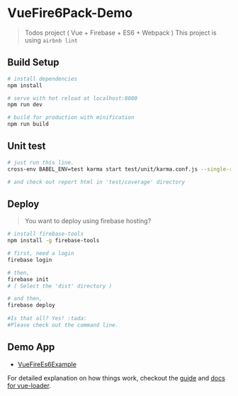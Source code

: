 # VueFire6Pack-Demo

> Todos project ( Vue + Firebase + ES6 + Webpack )
> This project is using `airbnb lint`

## Build Setup

``` bash
# install dependencies
npm install

# serve with hot reload at localhost:8080
npm run dev

# build for production with minification
npm run build
```

## Unit test

``` bash
# just run this line.
cross-env BABEL_ENV=test karma start test/unit/karma.conf.js --single-run

# and check out report html in 'test/coverage' directory
```

## Deploy

> You want to deploy using firebase hosting?

```bash
# install firebase-tools
npm install -g firebase-tools

# first, need a login 
firebase login

# then,
firebase init
# ( Select the 'dist' directory )

# and then,
firebase deploy 
 
#Is that all? Yes! :tada:
#Please check out the command line.

```

## Demo App
- [VueFireEs6Example](https://vuefirees6example.firebaseapp.com)

For detailed explanation on how things work, checkout the [guide](http://vuejs-templates.github.io/webpack/) and [docs for vue-loader](http://vuejs.github.io/vue-loader).
